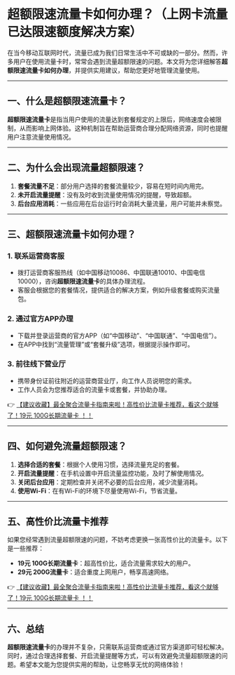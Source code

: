# 超额限速流量卡如何办理？（上网卡流量已达限速额度解决方案）

在当今移动互联网时代，流量已成为我们日常生活中不可或缺的一部分。然而，许多用户在使用流量卡时，常常会遇到流量超额限速的问题。本文将为您详细解答**超额限速流量卡如何办理**，并提供实用建议，帮助您更好地管理流量使用。

---

## 一、什么是超额限速流量卡？

**超额限速流量卡**是指当用户使用的流量达到套餐规定的上限后，网络速度会被限制，从而影响上网体验。这种机制旨在帮助运营商合理分配网络资源，同时也提醒用户注意流量使用情况。

---

## 二、为什么会出现流量超额限速？

1. **套餐流量不足**：部分用户选择的套餐流量较少，容易在短时间内用完。  
2. **未开启流量提醒**：没有及时收到流量使用情况的提醒，导致超额。  
3. **后台应用消耗**：一些应用在后台运行时会消耗大量流量，用户可能并未察觉。  

---

## 三、超额限速流量卡如何办理？

### 1. **联系运营商客服**
- 拨打运营商客服热线（如中国移动10086、中国联通10010、中国电信10000），咨询**超额限速流量卡**的具体办理流程。  
- 客服会根据您的套餐情况，提供适合的解决方案，例如升级套餐或购买流量包。  

### 2. **通过官方APP办理**
- 下载并登录运营商的官方APP（如“中国移动”、“中国联通”、“中国电信”）。  
- 在APP中找到“流量管理”或“套餐升级”选项，根据提示操作即可。  

### 3. **前往线下营业厅**
- 携带身份证前往附近的运营商营业厅，向工作人员说明您的需求。  
- 工作人员会为您推荐适合的流量卡或套餐，并协助办理。  

👉 [【建议收藏】最全聚合流量卡指南来啦！高性价比流量卡推荐，看这个就够了！19元 100G长期流量卡 ！！](https://bit.ly/Liuliangka)

---

## 四、如何避免流量超额限速？

1. **选择合适的套餐**：根据个人使用习惯，选择流量充足的套餐。  
2. **开启流量提醒**：在手机设置中开启流量监控功能，及时了解使用情况。  
3. **关闭后台应用**：定期检查并关闭不必要的后台应用，减少流量消耗。  
4. **使用Wi-Fi**：在有Wi-Fi的环境下尽量使用Wi-Fi，节省流量。  

---

## 五、高性价比流量卡推荐

如果您经常遇到流量超额限速的问题，不妨考虑更换一张高性价比的流量卡。以下是一些推荐：

- **19元 100G长期流量卡**：超高性价比，适合流量需求较大的用户。  
- **29元 200G流量卡**：适合重度上网用户，畅享高速网络。  

👉 [【建议收藏】最全聚合流量卡指南来啦！高性价比流量卡推荐，看这个就够了！19元 100G长期流量卡 ！！](https://bit.ly/Liuliangka)

---

## 六、总结

**超额限速流量卡**的办理并不复杂，只需联系运营商或通过官方渠道即可轻松解决。同时，通过合理选择套餐、开启流量提醒等方式，可以有效避免流量超额限速的问题。希望本文能为您提供实用的帮助，让您畅享无忧的网络体验！